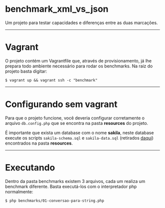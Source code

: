 benchmark_xml_vs_json
=====================

Um projeto para testar capacidades e diferenças entre as duas marcações.

----------
# Vagrant
O projeto contém um Vagrantfile que, através de provisionamento, já lhe prepara todo ambiente
necessário para rodar os benchmarks.
Na raiz do projeto basta digitar:
```
$ vagrant up && vagrant ssh -c "benchmark"
```

----------
# Configurando sem vagrant

Para que o projeto funcione, você deveria configurar corretamente
o arquivo `db.config.php` que se encontra na pasta **resources** do projeto.

É importante que exista um database com o nome **sakila**,
neste database execute os scripts `sakila-schema.sql` e `sakila-data.sql`
(retirados [daqui](http://dev.mysql.com/doc/sakila/en/sakila-installation.html))
encontrados na pasta **resources**.

----------
# Executando

Dentro da pasta benchmarks existem 3 arquivos, cada um realiza um benchmark diferente. Basta executá-los com o interpretador php normalmente:
```
$ php benchmarks/01-conversao-para-string.php
```
